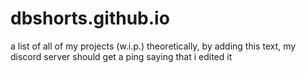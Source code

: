 # dbshorts.github.io
a list of all of my projects (w.i.p.)
theoretically, by adding this text, my discord server should get a ping saying that i edited it
